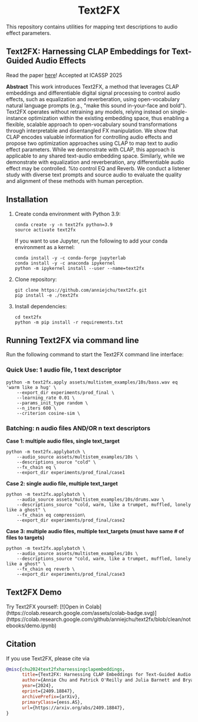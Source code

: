 <h1 align="center">Text2FX</h1>

This repository contains utilities for mapping text descriptions to audio effect parameters.

## Text2FX: Harnessing CLAP Embeddings for Text-Guided Audio Effects
Read the paper [here](https://arxiv.org/abs/2409.18847)! Accepted at ICASSP 2025

**Abstract**
This work introduces Text2FX, a method that leverages CLAP embeddings and differentiable digital signal processing to control audio effects, such as equalization and reverberation, using open-vocabulary natural language prompts (e.g., "make this sound in-your-face and bold"). Text2FX operates without retraining any models, relying instead on single-instance optimization within the existing embedding space, thus enabling a flexible, scalable approach to open-vocabulary sound transformations through interpretable and disentangled FX manipulation. We show that CLAP encodes valuable information for controlling audio effects and propose two optimization approaches using CLAP to map text to audio effect parameters. While we demonstrate with CLAP, this approach is applicable to any shared text-audio embedding space. Similarly, while we demonstrate with equalization and reverberation, any differentiable audio effect may be controlled.  %to control EQ and Reverb. 
We conduct a listener study with diverse text prompts and source audio to evaluate the quality and alignment of these methods with human perception. 
<!-- ## Contents
  * <a href="#install">Installation</a>
  * <a href="#cli"> Text2FX via CLI</a>
  * <a href="#demo">Text2FX Demo</a>
   * <a href="#citations">Cite</a>
 -->


<h2 id="install">Installation</h2>

1. Create conda environment with Python 3.9:
   ```
   conda create -y -n text2fx python=3.9
   source activate text2fx
   ```

   If you want to use Jupyter, run the following to add your conda environment as a kernel:
   ```
   conda install -y -c conda-forge jupyterlab
   conda install -y -c anaconda ipykernel
   python -m ipykernel install --user --name=text2fx
   ```

2. Clone repository:
   ```
   git clone https://github.com/anniejchu/text2fx.git
   pip install -e ./text2fx

   ```

3. Install dependencies:
   ```
   cd text2fx
   python -m pip install -r requirements.txt
   ```
<!-- 
## Running the Gradio UI

1. Run the following command to start the Gradio UI:
```
python app.py
``` -->

<h2 id="cli">Running Text2FX via command line</h2>
Run the following command to start the Text2FX command line interface:

### Quick Use: 1 audio file, 1 text descriptor
```
python -m text2fx.apply assets/multistem_examples/10s/bass.wav eq 'warm like a hug' \
    --export_dir experiments/prod_final \
    --learning_rate 0.01 \
    --params_init_type random \
    --n_iters 600 \
    --criterion cosine-sim \
```

### Batching: n audio files AND/OR n text descriptors
**Case 1: multiple audio files, single text_target**
```
python -m text2fx.applybatch \
    --audio_source assets/multistem_examples/10s \
    --descriptions_source "cold" \
    --fx_chain eq \
    --export_dir experiments/prod_final/case1
```
**Case 2: single audio file, multiple text_target**
```
python -m text2fx.applybatch \
    --audio_source assets/multistem_examples/10s/drums.wav \
    --descriptions_source "cold, warm, like a trumpet, muffled, lonely like a ghost" \
    --fx_chain eq compression\
    --export_dir experiments/prod_final/case2
```
**Case 3:  multiple audio files, multiple text_targets (must have same # of files to targets)**
```
python -m text2fx.applybatch \
    --audio_source assets/multistem_examples/10s \
    --descriptions_source "cold, warm, like a trumpet, muffled, lonely like a ghost" \
    --fx_chain eq reverb \
    --export_dir experiments/prod_final/case3
```

<h2 id="demo">Text2FX Demo</h2>
 Try Text2FX yourself: [![Open in Colab](https://colab.research.google.com/assets/colab-badge.svg)](https://colab.research.google.com/github/anniejchu/text2fx/blob/clean/notebooks/demo.ipynb)


<h2 id="citations">Citation</h2>
If you use Text2FX, please cite via

```bibtex
@misc{chu2024text2fxharnessingclapembeddings,
      title={Text2FX: Harnessing CLAP Embeddings for Text-Guided Audio Effects}, 
      author={Annie Chu and Patrick O'Reilly and Julia Barnett and Bryan Pardo},
      year={2024},
      eprint={2409.18847},
      archivePrefix={arXiv},
      primaryClass={eess.AS},
      url={https://arxiv.org/abs/2409.18847}, 
}
```   